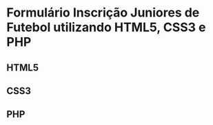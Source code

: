 # Formulário Inscrição Juniores de Futebol utilizando HTML5, CSS3 e PHP

## HTML5

## CSS3

## PHP

